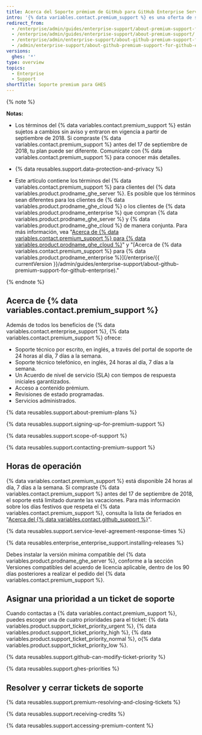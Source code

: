 ```yaml
---
title: Acerca del Soporte prémium de GitHub para GitHub Enterprise Server
intro: '{% data variables.contact.premium_support %} es una oferta de soporte remunerado, adicional para clientes de {% data variables.product.prodname_enterprise %}.'
redirect_from:
  - /enterprise/admin/guides/enterprise-support/about-premium-support-for-github-enterprise/
  - /enterprise/admin/guides/enterprise-support/about-premium-support/
  - /enterprise/admin/enterprise-support/about-github-premium-support-for-github-enterprise-server
  - /admin/enterprise-support/about-github-premium-support-for-github-enterprise-server
versions:
  ghes: '*'
type: overview
topics:
  - Enterprise
  - Support
shortTitle: Soporte premium para GHES
---
```


{% note %}

**Notas:**

- Los términos del {% data variables.contact.premium_support %} están sujetos a cambios sin aviso y entraron en vigencia a partir de septiembre de 2018. Si compraste {% data variables.contact.premium_support %} antes del 17 de septiembre de 2018, tu plan puede ser diferente. Comunícate con {% data variables.contact.premium_support %} para conocer más detalles.

- {% data reusables.support.data-protection-and-privacy %}

- Este artículo contiene los términos del {% data variables.contact.premium_support %} para clientes del {% data variables.product.prodname_ghe_server %}. Es posible que los términos sean diferentes para los clientes de {% data variables.product.prodname_ghe_cloud %} o los clientes de {% data variables.product.prodname_enterprise %} que compran {% data variables.product.prodname_ghe_server %} y {% data variables.product.prodname_ghe_cloud %} de manera conjunta. Para más información, vea "<a href="/articles/about-github-premium-support-for-github-enterprise-cloud" class="dotcom-only">Acerca de {% data variables.contact.premium_support %} para {% data variables.product.prodname_ghe_cloud %}</a>" y "[Acerca de {% data variables.contact.premium_support %} para {% data variables.product.prodname_enterprise %}](/enterprise/{{ currentVersion }}/admin/guides/enterprise-support/about-github-premium-support-for-github-enterprise)."

{% endnote %}

## Acerca de {% data variables.contact.premium_support %}

Además de todos los beneficios de {% data variables.contact.enterprise_support %}, {% data variables.contact.premium_support %} ofrece:
  - Soporte técnico por escrito, en inglés, a través del portal de soporte de 24 horas al día, 7 días a la semana.
  - Soporte técnico telefónico, en inglés, 24 horas al día, 7 días a la semana.
  - Un Acuerdo de nivel de servicio (SLA) con tiempos de respuesta iniciales garantizados.
  - Acceso a contenido prémium.
  - Revisiones de estado programadas.
  - Servicios administrados.

{% data reusables.support.about-premium-plans %}

{% data reusables.support.signing-up-for-premium-support %}

{% data reusables.support.scope-of-support %}

{% data reusables.support.contacting-premium-support %}

## Horas de operación

{% data variables.contact.premium_support %} está disponible 24 horas al día, 7 días a la semana.  Si compraste {% data variables.contact.premium_support %} antes del 17 de septiembre de 2018, el soporte está limitado durante las vacaciones. Para más información sobre los días festivos que respeta el {% data variables.contact.premium_support %}, consulta la lista de feriados en "[Acerca del {% data variables.contact.github_support %}](/enterprise/admin/guides/enterprise-support/about-github-enterprise-support)".

{% data reusables.support.service-level-agreement-response-times %}

{% data reusables.enterprise_enterprise_support.installing-releases %}

Debes instalar la versión mínima compatible del {% data variables.product.prodname_ghe_server %}, conforme a la sección Versiones compatibles del acuerdo de licencia aplicable, dentro de los 90 días posteriores a realizar el pedido del {% data variables.contact.premium_support %}.

## Asignar una prioridad a un ticket de soporte

Cuando contactas a {% data variables.contact.premium_support %}, puedes escoger una de cuatro prioridades para el ticket: {% data variables.product.support_ticket_priority_urgent %}, {% data variables.product.support_ticket_priority_high %}, {% data variables.product.support_ticket_priority_normal %}, o{% data variables.product.support_ticket_priority_low %}.

{% data reusables.support.github-can-modify-ticket-priority %}

{% data reusables.support.ghes-priorities %}

## Resolver y cerrar tickets de soporte

{% data reusables.support.premium-resolving-and-closing-tickets %}

{% data reusables.support.receiving-credits %}

{% data reusables.support.accessing-premium-content %}
